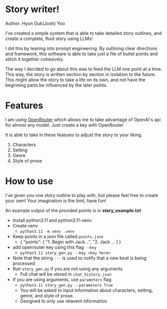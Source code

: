 # Story writer!

Author: Hyun Guk(Josh) Yoo

I've created a simple system that is able to take detailed story outlines, and create a complete, fluid story using LLMs!

I did this by leaning into prompt engineering. By outlining clear directions and framework, this software is able to take just a file of bullet points and stitch it together cohesively.

The way I decided to go about this was to feed the LLM one point at a time. This way, the story is written section by section in isolation to the future. This might allow the story to take a life on its own, and not have the beginning parts be influenced by the later points.

# Features

I am using [OpenRouter](https://openrouter.ai/) which allows me to take advantage of OpenAI's api for almost any model. Just create a key with OpenRouter

It is able to take in these features to adjust the story to your liking.

1. Characters
2. Setting
3. Genre
4. Style of prose

# How to use

I've given you one story outline to play with, but please feel free to create your own! Your imagination is the limit, have fun!

An example output of the provided points is in **story_example.txt**

- Install python3.11 and python3.11-venv
- Create venv
  - `python3.11 -m venv .venv`
- Keep points in a json file called `points.json`
  - {
    "points": [
    "1. Begin with Jack...", "2. Jack ...
    ]
    }
- add openrouter key using this flag `--key`
  - `python3.11 story_gen.py --key <key here>`
- Note that the string `---` is used to notify that a new beat is being processed
- Run `story_gen.py` if you are not using any arguments
  - Full chat will be stored in `chat_history.json`
- If you are using arguments, use `parameters` flag
  - `python3.11 story_gen.py --parameters True`
  - You will be asked to input information about characters, setting, genre, and style of prose.
  - Designed to only use relavent information
